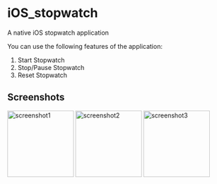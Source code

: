 # iOS_stopwatch
A native iOS stopwatch application

You can use the following features of the application:
1) Start Stopwatch 
2) Stop/Pause Stopwatch
3) Reset Stopwatch

## Screenshots
<img width="150px" src="http://drive.google.com/uc?export=view&id=1-hoVaoHdtAyK_jcQg8r16_RgZGnn9BMV" alt="screenshot1" /> <img width="150px" src="http://drive.google.com/uc?export=view&id=1Mz37bzVf1YR9yNe8Q8XenWb3MhjNtiTU" alt="screenshot2"> <img width="150px" src="http://drive.google.com/uc?export=view&id=1Lqoho-2O8N9fOmKztxVrdaoWbEELKQcO" alt="screenshot3" />
